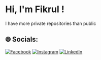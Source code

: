 # Hi, I'm Fikrul !
I have more private repositories than public
## 🌐 Socials:
[![Facebook](https://img.shields.io/badge/Facebook-%231877F2.svg?logo=Facebook&logoColor=white)](https://facebook.com/Fikrulakhyar18) [![Instagram](https://img.shields.io/badge/Instagram-%23E4405F.svg?logo=Instagram&logoColor=white)](https://instagram.com/fikrul_akhyar18) [![LinkedIn](https://img.shields.io/badge/LinkedIn-%230077B5.svg?logo=linkedin&logoColor=white)](https://linkedin.com/in/fikrulakhyar) 
